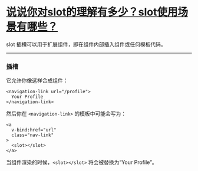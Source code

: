 # [说说你对slot的理解有多少？slot使用场景有哪些？](https://github.com/haizlin/fe-interview/issues/431)

slot 插槽可以用于扩展组件，即在组件内部插入组件或任何模板代码。

---

### 插槽

它允许你像这样合成组件：

```vue
<navigation-link url="/profile">
  Your Profile
</navigation-link>
```

然后你在 `<navigation-link>` 的模板中可能会写为：

```vue
<a
  v-bind:href="url"
  class="nav-link"
>
  <slot></slot>
</a>
```

当组件渲染的时候，`<slot></slot>` 将会被替换为“Your Profile”。
